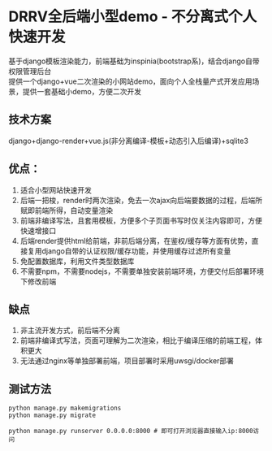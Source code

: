 # DRRV全后端小型demo - 不分离式个人快速开发
基于django模板渲染能力，前端基础为inspinia(bootstrap系)，结合django自带权限管理后台  
提供一个django+vue二次渲染的小网站demo，面向个人全栈量产式开发应用场景，提供一套基础小demo，方便二次开发

## 技术方案
django+django-render+vue.js(非分离编译-模板+动态引入后编译)+sqlite3

## 优点：
1. 适合小型网站快速开发
2. 后端一把梭，render时两次渲染，免去一次ajax向后端要数据的过程，后端所赋即前端所得，自动变量渲染
3. 前端非编译写法，且套用模板，方便多个子页面书写时仅关注内容即可，方便快速增接口
4. 后端render提供html给前端，非前后端分离，在鉴权/缓存等方面有优势，直接复用django自带的认证权限/缓存功能，并使用缓存过滤所有变量
5. 免配置数据库，利用文件类型数据库
6. 不需要npm，不需要nodejs，不需要单独安装前端环境，方便交付后部署环境下修改前端


## 缺点
1. 非主流开发方式，前后端不分离
2. 前端非编译式写法，页面可理解为二次渲染，相比于编译压缩的前端工程，体积更大
3. 无法通过nginx等单独部署前端，项目部署时采用uwsgi/docker部署

## 测试方法
```
python manage.py makemigrations
python manage.py migrate

python manage.py runserver 0.0.0.0:8000 # 即可打开浏览器直接输入ip:8000访问
```

